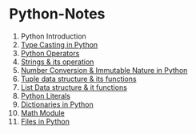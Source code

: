 # Python-Notes

1. Python Introduction
2. <a href="https://github.com/kothakondachandhar/Python-Notes/blob/main/Type%20Casting%20in%20Python.ipynb">Type Casting in Python</a>
3. <a href="https://github.com/kothakondachandhar/Python-Notes/blob/main/Python%20Operators.pdf"> Python Operators</a>
4. <a href="https://github.com/kothakondachandhar/Python-Notes/blob/main/Strings%20-%20in%20Python.ipynb">Strings & its operation</a>
5. <a href="https://github.com/kothakondachandhar/Python-Notes/blob/main/Converting_Numbering_System_%26_Basic_Data_types_and_Immutability_Nature.ipynb"> Number Conversion & Immutable Nature in Python</a>
6. <a href="https://github.com/kothakondachandhar/Python-Notes/blob/main/Tuple%20Data%20Structures.ipynb">Tuple data structure & its functions</a>
7. <a href="https://github.com/kothakondachandhar/Python-Notes/blob/main/List%20Data%20Structure.ipynb">List Data structure & it functions</a>
8. <a href="https://github.com/kothakondachandhar/Python-Notes/blob/main/Python%20Literals.ipynb">Python Literals</a>
9. <a href="https://github.com/kothakondachandhar/Python-Notes/blob/main/Dictionary%20Notes.ipynb">Dictionaries in Python </a>
10. <a href="https://github.com/kothakondachandhar/Python-Notes/blob/main/Math%20module.ipynb">Math Module</a>
11. <a href="https://github.com/kothakondachandhar/Python-Notes/blob/main/Files%20in%20python-notes.ipynb">Files in Python </a>
